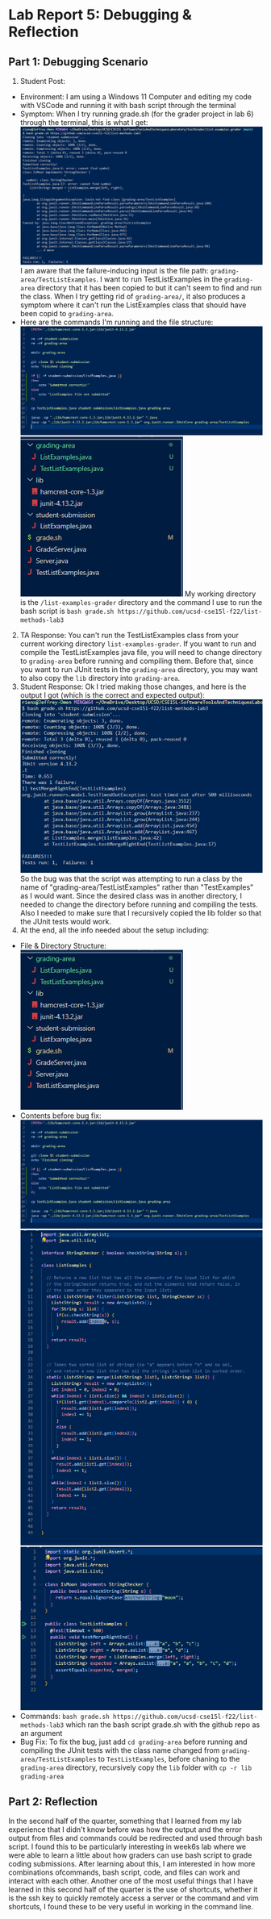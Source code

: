 # Lab Report 5: Debugging & Reflection
## Part 1: Debugging Scenario
1. Student Post:
  * Environment: I am using a Windows 11 Computer and editing my code with VSCode and running it with bash script through the terminal
  * Symptom: When I try running grade.sh (for the grader project in lab 6) through the terminal, this is what I get: ![Symptom](SymptomSS.png) I am aware that the failure-inducing input is the file path: `grading-area/TestListExamples`. I want to run TestListExamples in the `grading-area` directory that it has been copied to but it can't seem to find and run the class. When I try getting rid of `grading-area/`, it also produces a symptom where it can't run the ListExamples class that should have been copid to `grading-area`.
  * Here are the commands I'm running and the file structure: ![Bug](BugSS.png) ![Structure](DirectoryStructureSS.png) My working directory is the `/list-examples-grader` directory and the command I use to run the bash script is `bash grade.sh https://github.com/ucsd-cse15l-f22/list-methods-lab3`
2. TA Response: You can't run the TestListExamples class from your current working directory `list-examples-grader`. If you want to run and compile the TestListExamples java file, you will need to change directory to `grading-area` before running and compiling them. Before that, since you want to run JUnit tests in the `grading-area` directory, you may want to also copy the `lib` directory into `grading-area`.
3. Student Response: Ok I tried making those changes, and here is the output I got (which is the correct and expected output): ![Correct Ouput](CorrectedOutputSS.png) So the bug was that the script was attempting to run a class by the name of "grading-area/TestListExamples" rather than "TestExamples" as I would want. Since the desired class was in another directory, I needed to change the directory before running and compiling the tests. Also I needed to make sure that I recursively copied the lib folder so that the JUnit tests would work.
4. At the end, all the info needed about the setup including:
  * File & Directory Structure: ![Structure](DirectoryStructureSS.png)
  * Contents before bug fix: ![Bug](BugSS.png) ![ListExamples](ListExamplesSS.png) ![TestListExamples](TestListExamplesSS.png)
  * Commands: `bash grade.sh https://github.com/ucsd-cse15l-f22/list-methods-lab3` which ran the bash script grade.sh with the github repo as an argument
  * Bug Fix: To fix the bug, just add `cd grading-area` before running and compiling the JUnit tests with the class name changed from `grading-area/TestListExamples` to `TestListExamples`, before chaning to the `grading-area` directory, recursively copy the `lib` folder with `cp -r lib grading-area`
## Part 2: Reflection
In the second half of the quarter, something that I learned from my lab experience that I didn't know before was how the output and the error output from files and commands could be redirected and used through bash script. I found this to be particularly interesting in week6s lab where we were able to learn a little about how graders can use bash script to grade coding submissions. After learning about this, I am interested in how more combinations ofcommands, bash script, code, and files can work and interact with each other. 
Another one of the most useful things that I have learned in this second half of the quarter is the use of shortcuts, whether it is the ssh key to quickly remotely access a server or the command and vim shortcuts, I found these to be very useful in working in the command line.
